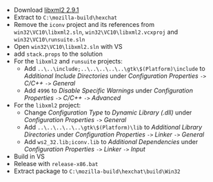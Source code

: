  * Download [libxml2 2.9.1](ftp://xmlsoft.org/libxml2/libxml2-2.9.1.tar.gz)
 * Extract to `C:\mozilla-build\hexchat`
 * Remove the `iconv` project and its references from `win32\VC10\libxml2.sln`, `win32\VC10\libxml2.vcxproj` and `win32\VC10\runsuite.sln`
 * Open `win32\VC10\libxml2.sln` with VS
 * add `stack.props` to the solution
 * For the `libxml2` and `runsuite` projects:
	* Add `..\..\include;..\..\..\..\..\gtk\$(Platform)\include` to _Additional Include Directories_ under _Configuration Properties_ `->` _C/C++_ `->` _General_
	* Add `4996` to _Disable Specific Warnings_ under _Configuration Properties_ `->` _C/C++_ `->` _Advanced_
 * For the `libxml2` project:
	* Change _Configuration Type_ to _Dynamic Library (.dll)_ under _Configuration Properties_ `->` _General_
	* Add `..\..\..\..\..\gtk\$(Platform)\lib` to _Additional Library Directories_ under _Configuration Properties_ `->` _Linker_ `->` _General_
	* Add `ws2_32.lib;iconv.lib` to _Additional Dependencies_ under _Configuration Properties_ `->` _Linker_ `->` _Input_
 * Build in VS
 * Release with `release-x86.bat`
 * Extract package to `C:\mozilla-build\hexchat\build\Win32`

